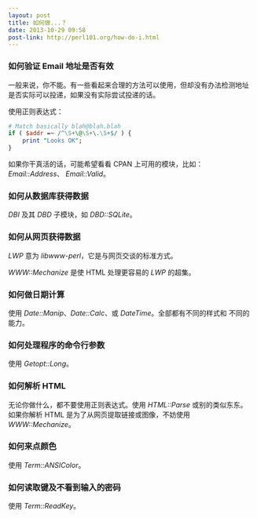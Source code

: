 ```yaml
---
layout: post
title: 如何做...？
date: 2013-10-29 09:58
post-link: http://perl101.org/how-do-i.html
---
```


### 如何验证 Email 地址是否有效

一般来说，你不能。有一些看起来合理的方法可以使用，但却没有办法检测地址
是否实际可以投递，如果没有实际尝试投递的话。

使用正则表达式：

```perl
# Match basically blah@blah.blah
if ( $addr =~ /^\S+\@\S+\.\S+$/ ) {
    print "Looks OK";
}
```

如果你干真活的话，可能希望看看 CPAN 上可用的模块，比如：*Email::Address*、
*Email::Valid*。

### 如何从数据库获得数据

*DBI* 及其 *DBD* 子模块，如 *DBD::SQLite*。

### 如何从网页获得数据

*LWP* 意为 *libwww-perl*，它是与网页交谈的标准方式。

*WWW::Mechanize* 是使 HTML 处理更容易的 *LWP* 的超集。

### 如何做日期计算

使用 *Date::Manip*、*Date::Calc*、或 *DateTime*。全部都有不同的样式和
不同的能力。

### 如何处理程序的命令行参数

使用 *Getopt::Long*。

### 如何解析 HTML

无论你做什么，都不要使用正则表达式。使用 *HTML::Parse* 或别的类似东东。
如果你解析 HTML 是为了从网页提取链接或图像，不妨使用 *WWW::Mechanize*。

### 如何来点颜色

使用 *Term::ANSIColor*。

### 如何读取键及不看到输入的密码

使用 *Term::ReadKey*。
